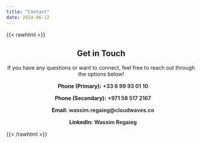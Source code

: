 ```yaml
---
title: "Contact"
date: 2024-06-12
---
```


{{< rawhtml >}}
<div class="contact-page">
  <h2>Get in Touch</h2>
  <p>If you have any questions or want to connect, feel free to reach out through the options below!</p>
  
  <ul class="contact-list">
    <li>
      <i class="fa fa-phone"></i> 
      <strong>Phone (Primary):</strong> <a class="phone-link" href="tel:+33699930110">+33 6 99 93 01 10</a>
    </li>
    <li>
      <i class="fa fa-phone"></i> 
      <strong>Phone (Secondary):</strong> <a class="phone-link" href="tel:+971585172167">+971 58 517 2167</a>
    </li>
    <li>
      <i class="fa fa-envelope"></i> 
      <strong>Email:</strong> <a href="mailto:wassim.regaieg@cloudwaves.co">wassim.regaieg@cloudwaves.co</a>
    </li>
    <li>
      <i class="fa fa-linkedin"></i> 
      <strong>LinkedIn:</strong> <a href="https://www.linkedin.com/in/wassimregaieg" target="_blank">Wassim Regaieg</a>
    </li>
  </ul>
  
  <style>
    .contact-page {
      text-align: center;
    }
    .contact-list {
      list-style: none;
      padding: 0;
    }
    .contact-list li {
      margin: 15px 0;
    }
    .contact-list i {
      font-size: 24px;
      margin-right: 10px;
    }
    .contact-list a {
      text-decoration: none;
      color: #ffffff; /* Default text color for dark mode */
      font-weight: bold; /* Make links bolder for visibility */
    }
    .contact-list a:hover {
      color: #0077b5; /* LinkedIn blue */
    }

    /* Phone link color */
    .phone-link {
      color: #ffcc00; /* Change this to your desired color */
    }
    .phone-link:hover {
      color: #ffd700; /* Lighter shade on hover */
    }

    /* Dark mode specific */
    body.dark-mode .contact-page, body.dark-mode .contact-list a {
      color: #ffffff; /* Ensures visibility in dark mode */
    }

    /* Light mode */
    body:not(.dark-mode) .contact-list a {
      color: #333; /* Dark text for light mode */
    }
  </style>
</div>
{{< /rawhtml >}}
